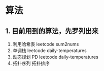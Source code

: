 # 算法

## 1. 目前用到的算法，先罗列出来

1. 利用哈希表 leetcode sum2nums
2. 单调栈 leetcode daily-temperatures
3. 动态规划 PD   leetcode daily-temperatures
4. 拓扑序列 拓扑排序
